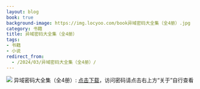 ```yaml
---
layout: blog
book: true
background-image: https://img.locyoo.com/book异域密码大全集（全4册）.jpg
category: 书籍
title: 异域密码大全集（全4册）
tags:
- 书籍
- 小说
redirect_from:
  - /2024/03/异域密码大全集（全4册）/
---
```

![](https://img.locyoo.com/book异域密码大全集（全4册）.jpg)
异域密码大全集（全4册）: <a name = "ref1" href="https://url18.ctfile.com/f/50983618-1350065729-823b82?p=3619">点击下载</a>，访问密码请点击右上方“关于”自行查看